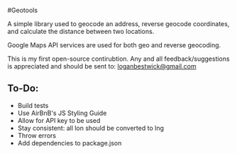 #Geotools

A simple library used to geocode an address, reverse geocode coordinates, and calculate the distance between two locations.

Google Maps API services are used for both geo and reverse geocoding. 

This is my first open-source contirubtion. Any and all feedback/suggestions is appreciated and should be sent to: [loganbestwick@gmail.com](mailto:loganbestwick@gmail.com)

<h2>To-Do:</h2>
<ul>
	<li>Build tests</li>
	<li>Use AirBnB's JS Styling Guide</li>
	<li>Allow for API key to be used</li>
	<li>Stay consistent: all lon should be converted to lng</li>
	<li>Throw errors</li>
	<li>Add dependencies to package.json</li>
</ul>